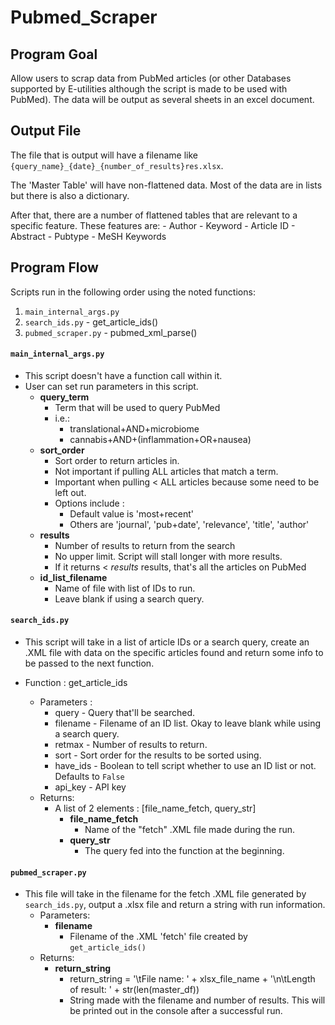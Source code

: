 # Pubmed_Scraper

## Program Goal

Allow users to scrap data from PubMed articles (or other Databases supported by E-utilities although the script is made to be used with PubMed). The data will be output as several sheets in an excel document.


## Output File

The file that is output will have a filename like `{query_name}_{date}_{number_of_results}res.xlsx`.

The 'Master Table' will have non-flattened data. Most of the data are in lists but there is also a dictionary.

After that, there are a number of flattened tables that are relevant to a specific feature. These features are:
    - Author
    - Keyword
    - Article ID
    - Abstract
    - Pubtype
    - MeSH Keywords


## Program Flow

Scripts run in the following order using the noted functions:

1. `main_internal_args.py`
2. `search_ids.py` - get_article_ids()
3. `pubmed_scraper.py` - pubmed_xml_parse()

#### `main_internal_args.py`

- This script doesn't have a function call within it.
- User can set run parameters in this script.
    - **query_term**
        - Term that will be used to query PubMed
        - i.e.:
            - translational+AND+microbiome
            - cannabis+AND+(inflammation+OR+nausea)
    - **sort_order**
        - Sort order to return articles in.
        - Not important if pulling ALL articles that match a term.
        - Important when pulling < ALL articles because some need to be left out.
        - Options include :
            - Default value is 'most+recent'
            - Others are 'journal', 'pub+date', 'relevance', 'title', 'author'
    - **results**
        - Number of results to return from the search
        - No upper limit. Script will stall longer with more results.
        - If it returns < _results_ results, that's all the articles on PubMed
    - **id_list_filename**
        - Name of file with list of IDs to run.
        - Leave blank if using a search query.

#### `search_ids.py`

- This script will take in a list of article IDs or a search query, create an .XML file with data on the specific articles found and return some info to be passed to the next function.

- Function : get_article_ids
    - Parameters :
        - query - Query that'll be searched.
        - filename - Filename of an ID list. Okay to leave blank while using a search query.
        - retmax - Number of results to return.
        - sort - Sort order for the results to be sorted using.
        - have_ids - Boolean to tell script whether to use an ID list or not. Defaults to `False`
        - api_key - API key
    - Returns:
        - A list of 2 elements : [file_name_fetch, query_str]
            - **file_name_fetch**
                - Name of the "fetch" .XML file made during the run.
            - **query_str**
                - The query fed into the function at the beginning.

#### `pubmed_scraper.py`

- This file will take in the filename for the fetch .XML file generated by `search_ids.py`, output a .xlsx file and return a string with run information.
    - Parameters:
        - **filename**
            - Filename of the .XML 'fetch' file created by `get_article_ids()`
    - Returns:
        - **return_string**
            - return_string = '\tFile name: ' + xlsx_file_name + '\n\tLength of result: ' + str(len(master_df))
            - String made with the filename and number of results. This will be printed out in the console after a successful run.
